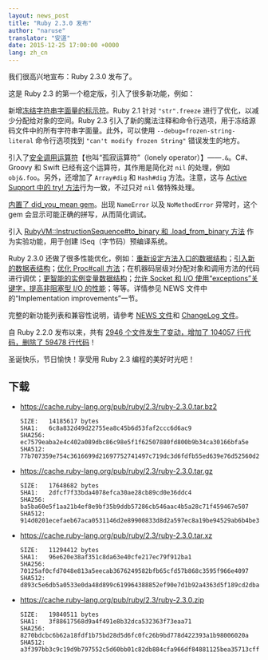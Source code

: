 ```yaml
---
layout: news_post
title: "Ruby 2.3.0 发布"
author: "naruse"
translator: "安道"
date: 2015-12-25 17:00:00 +0000
lang: zh_cn
---
```


我们很高兴地宣布：Ruby 2.3.0 发布了。

这是 Ruby 2.3 的第一个稳定版，引入了很多新功能，例如：

新增[冻结字符串字面量的标示符](https://bugs.ruby-lang.org/issues/11473)。Ruby 2.1 针对 `"str".freeze` 进行了优化，以减少分配给对象的空间。Ruby 2.3 引入了新的魔法注释和命令行选项，用于冻结源码文件中的所有字符串字面量。此外，可以使用 `--debug=frozen-string-literal` 命令行选项找到 `"can't modify frozen String"` 错误发生的地方。

引入了[安全调用运算符](https://bugs.ruby-lang.org/issues/11537)【也叫“孤寂运算符”（lonely operator）】——`.&`。C#、Groovy 和 Swift 已经有这个运算符，其作用是简化对 `nil` 的处理，例如 `obj&.foo`。另外，还增加了 `Array#dig` 和 `Hash#dig` 方法。注意，这与 [Active Support 中的 try! 方法](http://api.rubyonrails.org/v4.2.5/classes/Object.html#method-i-try-21)行为一致，不过只对 `nil` 做特殊处理。

[内置了 did_you_mean gem](https://bugs.ruby-lang.org/issues/11252)。出现 `NameError` 以及 `NoMethodError` 异常时，这个 gem 会显示可能正确的拼写，从而简化调试。

引入 [RubyVM::InstructionSequence#to_binary 和 .load_from_binary 方法](https://bugs.ruby-lang.org/issues/11788) 作为实验功能，用于创建 ISeq（字节码）预编译系统。

Ruby 2.3.0 还做了很多性能优化，例如：[重新设定方法入口的数据结构](https://bugs.ruby-lang.org/issues/11278)；[引入新的数据表结构](https://bugs.ruby-lang.org/issues/11420)；[优化 Proc#call 方法](https://bugs.ruby-lang.org/issues/11569)；在机器码层级对分配对象和调用方法的代码进行调优；[更智能的实例变量数据结构](https://bugs.ruby-lang.org/issues/11170)；[允许 Socket 和 I/O 使用“exceptions”关键字，提高非阻塞型 I/O 的性能](https://bugs.ruby-lang.org/issues/11229)；等等。详情参见 NEWS 文件中的“Implementation improvements”一节。

完整的新功能列表和兼容性说明，请參考 [NEWS 文件](https://github.com/ruby/ruby/blob/v2_3_0/NEWS)和 [ChangeLog 文件](https://github.com/ruby/ruby/blob/v2_3_0/ChangeLog)。

自 Ruby 2.2.0 发布以来，共有 [2946 个文件发生了变动，增加了 104057 行代码，删除了 59478 行代码](https://github.com/ruby/ruby/compare/v2_2_0...v2_3_0)！

圣诞快乐，节日愉快！享受用 Ruby 2.3 编程的美好时光吧！

## 下载

* <https://cache.ruby-lang.org/pub/ruby/2.3/ruby-2.3.0.tar.bz2>

      SIZE:   14185617 bytes
      SHA1:   6c8a832d49d22755ea8c45b6d53faf2ccc6d6ac9
      SHA256: ec7579eaba2e4c402a089dbc86c98e5f1f62507880fd800b9b34ca30166bfa5e
      SHA512: 77b707359e754c3616699d21697752741497c719dc3d6fdfb55ed639e76d52560d293ae54cbe5c63be78dc73fbe60f1b8615d704d017bdfe1994aa9747d26a6c

* <https://cache.ruby-lang.org/pub/ruby/2.3/ruby-2.3.0.tar.gz>

      SIZE:   17648682 bytes
      SHA1:   2dfcf7f33bda4078efca30ae28cb89cd0e36ddc4
      SHA256: ba5ba60e5f1aa21b4ef8e9bf35b9ddb57286cb546aac4b5a28c71f459467e507
      SHA512: 914d0201ecefaeb67aca0531146d2e89900833d8d2a597ec8a19be94529ab6b4be367f9b0cee2868b407288896cc14b64d96150223cac0aef8aafc46fc3dd7cc

* <https://cache.ruby-lang.org/pub/ruby/2.3/ruby-2.3.0.tar.xz>

      SIZE:   11294412 bytes
      SHA1:   96e620e38af351c8da63e40cfe217ec79f912ba1
      SHA256: 70125af0cfd7048e813a5eecab3676249582bfb65cfd57b868c3595f966e4097
      SHA512: d893c5e6db5a0533e0da48d899c619964388852ef90e7d1b92a4363d5f189cd2dba32a009581f62b9f42a8e6027975fc3c18b64faf356f5e3ac43a8d69ec5327

* <https://cache.ruby-lang.org/pub/ruby/2.3/ruby-2.3.0.zip>

      SIZE:   19840511 bytes
      SHA1:   3f88617568d9a4f491e8b32dca532363f73eaa71
      SHA256: 8270bdcbc6b62a18fdf1b75bd28d5d6fc0fc26b9bd778d422393a1b98006020a
      SHA512: a3f397bb3c9c19d9b797552c5d60bb01c82db884cfa966df84881125bea35713cffd99f88fb86b271bae72d9cfb09ad9b33838cffcf6365c091459479914fdef
